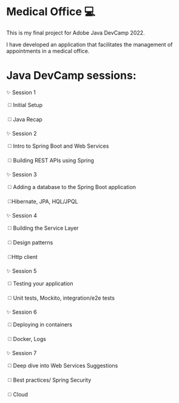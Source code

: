 # Medical Office :computer:
This is my final project for Adobe Java DevCamp 2022. 

I have developed an application that facilitates the management of appointments in a medical office.

# Java DevCamp sessions:

:sparkles: Session 1

​ ◻️ Initial Setup

​ ◻️ Java Recap

:sparkles: Session 2

​ ◻️ Intro to Spring Boot and Web Services

​ ◻️ Building REST APIs using Spring

:sparkles: Session 3

​ ◻️ Adding a database to the Spring Boot application

​ ◻️Hibernate, JPA, HQL/JPQL

:sparkles: Session 4

​ ◻️ Building the Service Layer

​ ◻️ Design patterns

​ ◻️Http client

:sparkles: Session 5

​ ◻️ Testing your application

​ ◻️ Unit tests, Mockito, integration/e2e tests

:sparkles: Session 6

​ ◻️ Deploying in containers

​ ◻️ Docker, Logs

:sparkles: Session 7

​ ◻️ Deep dive into Web Services Suggestions

​ ◻️ Best practices/ Spring Security

​ ◻️ Cloud
